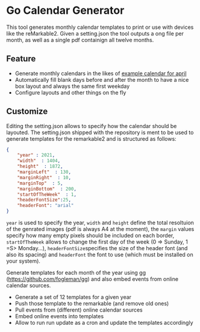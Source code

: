 # Go Calendar Generator

This tool generates monthly calendar templates to print or use with devices like the reMarkable2.
Given a setting.json the tool outputs a ong file per month, as well as a single pdf containign all twelve months.

## Feature
* Generate monthly calendars in the likes of [example calendar for april](https://github.com/floAr/CalenderGeneratorGo/blob/main/example.png "example calendar for april")
* Automatically fill blank days before and after the month to have a nice box layout and always the same first weekday
* Configure layouts and other things on the fly


## Customize

Editing the setting.json allows to specify how the calendar should be layouted. The setting.json shipped with the repository is ment to be used to generate templates for the remarkable2 and is structured as follows:

~~~json
{
    "year" : 2021, 
    "width"  : 1404,
    "height"  : 1872,
    "marginLeft"  : 130,
    "marginRight"  : 10,
    "marginTop"  : 5,
    "marginBottom"  : 200,
    "startOfTheWeek"  : 1,
    "headerFontSize":25,
    "headerFont": "arial"
}
~~~
`year` is used to specify the year, `width` and `height` define the total resoltuion of the genrated images (pdf is always A4 at the moment), the `margin` values specify how many empty pixels should be included on each border, `startOfTheWeek` allows to change the first day of the week (0 => Sunday, 1 =S> Monday...), `headerFontSize`specifies the size of the header font (and also its spacing) and `headerFont` the font to use (which must be installed on your system).


Generate templates for each month of the year using gg (https://github.com/fogleman/gg) and also embed events from online calendar sources. 

* Generate a set of 12 templates for a given year
* Push those template to the remarkable (and remove old ones)
* Pull events from (different) online calendar sources
* Embed online events into templates
* Allow to run run update as a cron and update the templates accordingly
